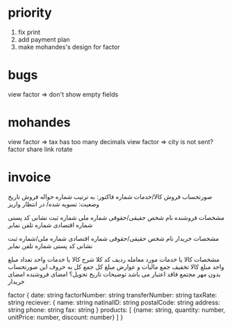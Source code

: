 
# priority

1. fix print
2. add payment plan
5. make mohandes's design for factor

# bugs
view factor => don't show empty fields

# mohandes
view factor => tax has too many decimals
view factor => city is not sent?
factor share link rotate


# invoice
صورتحساب فروش کالا/خدمات
شماره فاکتور: به ترتیب
شماره حواله فروش
تاریخ 
وضعیت: تسویه شده/ در انتظار واریز

مشخصات فروشنده
نام شخص حقیقی/حقوقی
شماره ملی
شماره ثبت
نشانی
کد پستی
شماره اقتصادی
شماره تلفن
نمابر

مشخصات خریدار
نام شخص حقیقی/حقوقی
شماره اقتصادی
شماره ملی/شماره ثبت
نشانی
کد پستی
شماره تلفن
نمابر

مشخصات کالا یا خدمات مورد معامله
ردیف
کد کلا
شرح کالا یا خدمات
واحد
تعداد
مبلغ واحد
مبلغ کالا
تخفیف
جمع مالیات و عوارض
مبلغ کل
جمع کل به حروف
این صورتحساب بدون مهر مجتمع فاقد اعتبار می باشد
توضیحات
تاریخ تحویل؟
امضای فروشنده
امضای خریدار



factor {
    date: string
    factorNumber: string
    transferNumber: string
    taxRate: string
    reciever: {
        name: string
        natinalID: string
        postalCode: string
        address: string
        phone: string
        fax: string
    }
    products: [
        {name: string, quantity: number, unitPrice: number, discount: number}
    ]
}
